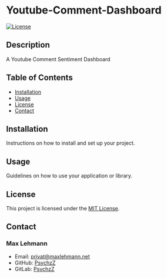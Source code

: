 # Youtube-Comment-Dashboard

[![License](https://img.shields.io/badge/license-MIT-blue.svg)](LICENSE)

## Description

A Youtube Comment Sentiment Dashboard

## Table of Contents

- [Installation](#installation)
- [Usage](#usage)
- [License](#license)
- [Contact](#contact)

## Installation

Instructions on how to install and set up your project.

## Usage

Guidelines on how to use your application or library.

## License

This project is licensed under the [MIT License](LICENSE).

## Contact

### Max Lehmann

- Email:  <privat@maxlehmann.net>
- GitHub: [PsychzZ](https://github.com/psychzZ)
- GitLab: [PsychzZ](https://gitlab.com/psychzZ)
